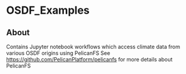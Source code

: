 # OSDF_Examples

## About
Contains Jupyter notebook workflows which access climate data from various OSDF origins using PelicanFS
See https://github.com/PelicanPlatform/pelicanfs for more details about PelicanFS
